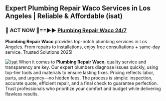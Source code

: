 ## Expert Plumbing Repair Waco Services in Los Angeles | Reliable & Affordable (isat)  

<h3>🚿 ACT NOW 🌟==►► <a href="https://tinyurl.com/2ne6vx2x" rel="nofollow">Plumbing Repair Waco 24/7</a></h3>

**Plumbing Repair Waco** provides top-notch plumbing services in Los Angeles. From repairs to installations, enjoy free consultations + same-day service. Trusted Solutions 2025!

[![isat](https://i.imgur.com/4PFF4AK.jpeg)](https://tinyurl.com/2ne6vx2x)
When it comes to **Plumbing Repair Waco**, quality service and transparency are key. Our expert plumbers diagnose issues quickly, using top-tier tools and materials to ensure lasting fixes. Pricing reflects labor, parts, and urgency—no hidden fees. The process is simple: inspection, accurate quote, efficient repair, and a final check to guarantee perfection. Trust professionals who prioritize your comfort and budget while delivering flawless results.